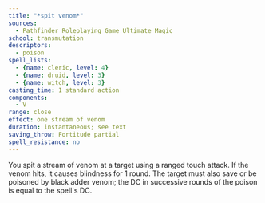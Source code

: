 ```yaml
---
title: "*spit venom*"
sources:
  - Pathfinder Roleplaying Game Ultimate Magic
school: transmutation
descriptors:
  - poison
spell_lists:
  - {name: cleric, level: 4}
  - {name: druid, level: 3}
  - {name: witch, level: 3}
casting_time: 1 standard action
components:
  - V
range: close
effect: one stream of venom
duration: instantaneous; see text
saving_throw: Fortitude partial
spell_resistance: no
---
```


You spit a stream of venom at a target using a ranged touch attack. If the venom hits, it causes blindness for 1 round. The target must also save or be poisoned by black adder venom; the DC in successive rounds of the poison is equal to the spell's DC.

